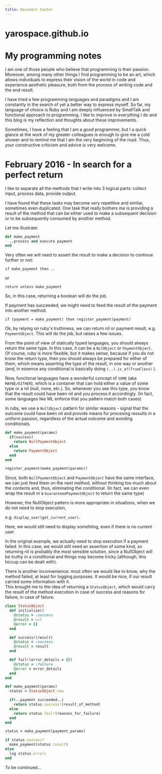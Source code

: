 ```yaml
---
title: Document Center
---
```


# yarospace.github.io

My programming notes
==

I am one of those people who believe that programming is their passion.  Moreover, among many other things I find programming to be an art, which allows individuals to express their vision of the world in code and experience aesthetic pleasure, both from the process of writing code and the end result.

I have tried a few programming languages and paradigms and I am constantly in the search of yet a better way to express myself.  So far, my language of choice is Ruby and I am deeply influenced by SmallTalk and functional approach to programming.   I like to improve in everything I do and this blog is my reflection and thoughts about these improvements.

Sometimes, I have a feeling that I am a good programmer, but I a quick glance at the work of my greater colleagues is  enough to give me a cold shower and to remind me that I am the very beginning of the road.  Thus, your constructive criticism and advice is very welcome.

February 2016 - In search for a perfect return
===

I like to separate all the methods that I write into 3 logical parts: collect input, process data, provide output.

I have found that these tasks may become very repetitive and similar, sometimes even duplicated.  One task that really bothers me is providing a result of the method that can be either used to make a subsequent decision or to be subsequently consumed by another method.  

Let me illustrate:

```ruby
def make_payment
  ..process and execute payment
end
```

Very often we will need to assert the result to make a decision to continue further or not:

`if make_payment then ..`

or

`return unless make_payment`

So, in this case, returning a boolean will do the job.

If payment has succeeded, we might need to feed the result of the payment into another method.

`if (payment = make_payment) then register_payment(payment)`

Ok, by relying on ruby's truthiness, we can return nil or payment result, e.g. `PaymentObject`.
This will do  the job, but raises a few issues.

From the point of view of statically typed languages, you should always return the same type. In this case, it can be a `NilObject` or `PaymentObject`.  Of course, ruby is more flexible, but it makes sense, because if you do not know the return type, then you should always be prepared for either of them, which means asserting the type of the result, in one way or another (and, in essence any conditional is basically doing `(..).is_a?(TrueClass)` ).  

Now, functional languages have a wonderful concept of `SOME` (aka `MAYBE/EITHER`), which is a container that can hold either a value of some type or a nil (null, none, etc.).   So, whenever you see this type, you know that the result could have been nil and you process it accordingly. (In fact, some languages like ML enforce that you pattern match both cases)  

In ruby, we use a `NullObject` pattern for similar reasons - signal that the outcome could have been nil and provide means for procesing ressults in a uniform passion, regardless of the actual outcome and avoiding conditionals.

```ruby
def make_payment(params)
  if(success)
    return NullPaymentObject
  else
    return PaymentObject
  end
end

register_payment(make_payment(params))
```

Since, both `NullPaymentObject` and `PaymentObject` have the same interface, we can just feed them on the next method, without thinking too much about the contents and, thus, eliminating the conditional.  (In fact, we can even wrap the result in a `GuaranteedPaymentObject` to return the same type)

However, the NullObject pattern is more appropriate in situations, when we do not need to stop execution, 

e.g. `display_user(get_current_user)`.  

Here, we would still need to display somehting, even if there is no current user.  

In the original example, we actually need to stop execution if a payment failed.  In this case, we would still need an assertion of some kind, so returning nil is probably the most sensible solution, since a NullObject will be truthy in a conditional and things may become tricky (although, this hiccup can be dealt with).

There is another inconvenience: most often we would like to know, why the method failed, at least for logging purposes.  It would be nice, if our result carried some information with it.  
This brought me to the idea of returning a `StatusObject`, which would carry the result of the method execution in case of success and reasons for failure, in case of failure.

```ruby
class StatusObject
  def initialize()
    @status = :success
    @result = nil
    @error = {}
  end

  def success!(result)
    @status = :success
    @result = result
  end

  def fail!(error_details = {})
    @status = :failure
    @error = error_details
  end
end

def make_payment(params)
  status = StatusObject.new

  if(..payment succeeded..)
    return status.success!(result_of_method)
  else
    return status.fail!(reasons_for_failure)
  end
end

status = make_payment(payment_params)

if status.success? 
  make_payment(status.result)
else
  log status.errors
end
```

To be continued...
